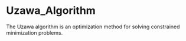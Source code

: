# Uzawa_Algorithm
 The Uzawa algorithm is an optimization method for solving constrained minimization problems.
